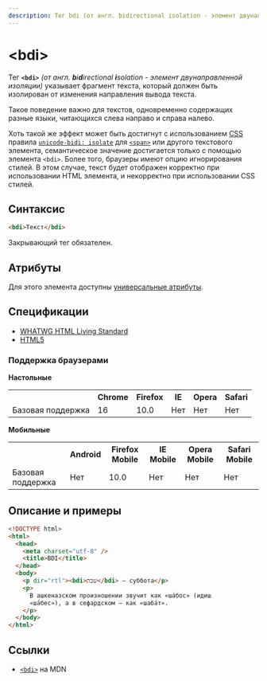 ```yaml
---
description: Тег bdi (от англ. bidirectional isolation - элемент двунаправленной изоляции) указывает фрагмент текста, который должен быть изолирован от изменения направления вывода текста
---
```


# &lt;bdi&gt;

Тег **`<bdi>`** _(от англ. **b**i**d**irectional **i**solation - элемент двунаправленной изоляции)_ указывает фрагмент текста, который должен быть изолирован от изменения направления вывода текста.

Такое поведение важно для текстов, одновременно содержащих разные языки, читающихся слева направо и справа налево.

Хоть такой же эффект может быть достигнут с использованием [CSS](/css/) правила [`unicode-bidi: isolate`](/css/unicode-bidi/) для [`<span>`](span.md) или другого текстового элемента, семантическое значение достигается только с помощью элемента `<bdi>`. Более того, браузеры имеют опцию игнорирования стилей. В этом случае, текст будет отображен корректно при использовании HTML элемента, и некорректно при использовании CSS стилей.

## Синтаксис

```html
<bdi>Текст</bdi>
```

Закрывающий тег обязателен.

## Атрибуты

Для этого элемента доступны [универсальные атрибуты](uni-attr.md).

## Спецификации

- [WHATWG HTML Living Standard](https://html.spec.whatwg.org/multipage/text-level-semantics.html#the-bdi-element)
- [HTML5](http://www.w3.org/TR/html5/the-bdi-element.html#the-bdi-element)

### Поддержка браузерами

**Настольные**

<table>
<tr><th></th><th>Chrome</th><th>Firefox</th><th>IE</th><th>Opera</th><th>Safari</th></tr>
<tr><td>Базовая поддержка</td><td>16</td><td>10.0</td><td>Нет</td><td>Нет</td><td>Нет</td></tr>
</table>

**Мобильные**

<table>
<tr><th></th><th>Android</th><th>Firefox Mobile</th><th>IE Mobile</th><th>Opera Mobile</th><th>Safari Mobile</th></tr>
<tr><td>Базовая поддержка</td><td>Нет</td><td>10.0</td><td>Нет</td><td>Нет</td><td>Нет</td></tr>
</table>

## Описание и примеры

```html
<!DOCTYPE html>
<html>
  <head>
    <meta charset="utf-8" />
    <title>BDI</title>
  </head>
  <body>
    <p dir="rtl"><bdi>שבת</bdi> — суббота</p>
    <p>
      В ашкеназском произношении звучит как «ша́бос» (идиш
      «ша́бес»), а в сефардском — как «шаба́т».
    </p>
  </body>
</html>
```

## Ссылки

- [`<bdi>`](https://developer.mozilla.org/ru/docs/Web/HTML/Element/bdi) на MDN
